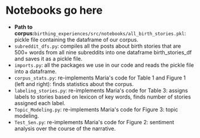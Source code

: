 # Notebooks go here
- **Path to corpus:**<code>birthing_experiences/src/notebooks/all_birth_stories.pkl</code>: pickle file containing the dataframe of our corpus.
- <code>subreddit_dfs.py</code>: compiles all the posts about birth stories that are 500+ words from all nine subreddits into one dataframe birth_stories_df and saves it as a pickle file.
- <code>imports.py</code>: all the packages we use in our code and reads the pickle file into a dataframe.
- <code>corpus_stats.py</code>: re-implements Maria's code for Table 1 and Figure 1 (left and right): finds statistics about the corpus.
- <code>labeling_stories.py</code>: re-implements Maria's code for Table 3: assigns labels to stories based on lexicon of key words, finds number of stories assigned each label.
- <code>Topic_Modeling.py</code>: re-implements Maria's code for Figure 3: topic modeling.
- <code>Test_Sen.py</code>: re-implements Maria's code for Figure 2: sentiment analysis over the course of the narrative.
